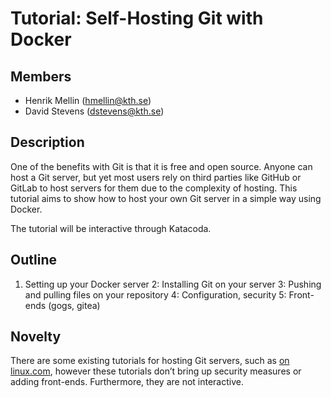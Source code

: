# Tutorial: Self-Hosting Git with Docker

## Members
- Henrik Mellin (hmellin@kth.se)
- David Stevens (dstevens@kth.se)

## Description
One of the benefits with Git is that it is free and open source. Anyone can host a Git server, but yet most users rely on third parties like GitHub or GitLab to host servers for them due to the complexity of hosting. This tutorial aims to show how to host your own Git server in a simple way using Docker. 

The tutorial will be interactive through Katacoda.

## Outline
1. Setting up your Docker server
2: Installing Git on your server
3: Pushing and pulling files on your repository
4: Configuration, security
5: Front-ends (gogs, gitea)

## Novelty
There are some existing tutorials for hosting Git servers, such as [on linux.com](https://www.linux.com/training-tutorials/how-run-your-own-git-server/), however these tutorials don’t bring up security measures or adding front-ends. Furthermore, they are not interactive.
